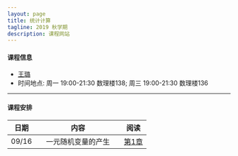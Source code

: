 ```yaml
---
layout: page
title: 统计计算
tagline: 2019 秋学期
description: 课程网站
---
```


#### 课程信息
* [王璐](http://faculty.csu.edu.cn/wanglu)
* 时间地点: 周一 19:00-21:30 数理楼138; 周三 19:00-21:30 数理楼136

---
#### 课程安排

| 日期 | | 内容 | |  阅读  | 
|------|---|--------------------------------|---|----------|
| 09/16 | | 一元随机变量的产生   | |  [第1章](Lectures/random_generator_online.pdf) |

